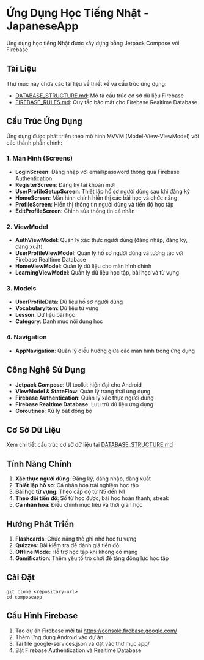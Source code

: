 # Ứng Dụng Học Tiếng Nhật - JapaneseApp

Ứng dụng học tiếng Nhật được xây dựng bằng Jetpack Compose với Firebase.

## Tài Liệu

Thư mục này chứa các tài liệu về thiết kế và cấu trúc ứng dụng:

- [DATABASE_STRUCTURE.md](./DATABASE_STRUCTURE.md): Mô tả cấu trúc cơ sở dữ liệu Firebase
- [FIREBASE_RULES.md](./FIREBASE_RULES.md): Quy tắc bảo mật cho Firebase Realtime Database

## Cấu Trúc Ứng Dụng

Ứng dụng được phát triển theo mô hình MVVM (Model-View-ViewModel) với các thành phần chính:

### 1. Màn Hình (Screens)

- **LoginScreen**: Đăng nhập với email/password thông qua Firebase Authentication
- **RegisterScreen**: Đăng ký tài khoản mới
- **UserProfileSetupScreen**: Thiết lập hồ sơ người dùng sau khi đăng ký
- **HomeScreen**: Màn hình chính hiển thị các bài học và chức năng
- **ProfileScreen**: Hiển thị thông tin người dùng và tiến độ học tập
- **EditProfileScreen**: Chỉnh sửa thông tin cá nhân

### 2. ViewModel

- **AuthViewModel**: Quản lý xác thực người dùng (đăng nhập, đăng ký, đăng xuất)
- **UserProfileViewModel**: Quản lý hồ sơ người dùng và tương tác với Firebase Realtime Database
- **HomeViewModel**: Quản lý dữ liệu cho màn hình chính
- **LearningViewModel**: Quản lý dữ liệu học tập, bài học và từ vựng

### 3. Models

- **UserProfileData**: Dữ liệu hồ sơ người dùng
- **VocabularyItem**: Dữ liệu từ vựng
- **Lesson**: Dữ liệu bài học
- **Category**: Danh mục nội dung học

### 4. Navigation

- **AppNavigation**: Quản lý điều hướng giữa các màn hình trong ứng dụng

## Công Nghệ Sử Dụng

- **Jetpack Compose**: UI toolkit hiện đại cho Android 
- **ViewModel & StateFlow**: Quản lý trạng thái ứng dụng
- **Firebase Authentication**: Quản lý xác thực người dùng
- **Firebase Realtime Database**: Lưu trữ dữ liệu ứng dụng
- **Coroutines**: Xử lý bất đồng bộ

## Cơ Sở Dữ Liệu

Xem chi tiết cấu trúc cơ sở dữ liệu tại [DATABASE_STRUCTURE.md](./DATABASE_STRUCTURE.md)

## Tính Năng Chính

1. **Xác thực người dùng**: Đăng ký, đăng nhập, đăng xuất
2. **Thiết lập hồ sơ**: Cá nhân hóa trải nghiệm học tập
3. **Bài học từ vựng**: Theo cấp độ từ N5 đến N1
4. **Theo dõi tiến độ**: Số từ học được, bài học hoàn thành, streak
5. **Cá nhân hóa**: Điều chỉnh mục tiêu và thời gian học

## Hướng Phát Triển

1. **Flashcards**: Chức năng thẻ ghi nhớ học từ vựng
2. **Quizzes**: Bài kiểm tra để đánh giá tiến độ
3. **Offline Mode**: Hỗ trợ học tập khi không có mạng
4. **Gamification**: Thêm yếu tố trò chơi để tăng động lực học tập

## Cài Đặt

```
git clone <repository-url>
cd composeapp
```

## Cấu Hình Firebase

1. Tạo dự án Firebase mới tại https://console.firebase.google.com/
2. Thêm ứng dụng Android vào dự án
3. Tải file google-services.json và đặt vào thư mục app/
4. Bật Firebase Authentication và Realtime Database 